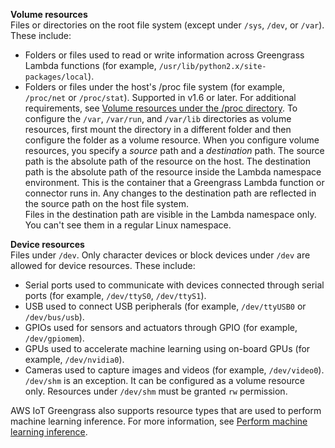 **Volume resources**  
Files or directories on the root file system \(except under `/sys`, `/dev`, or `/var`\)\. These include:  
+ Folders or files used to read or write information across Greengrass Lambda functions \(for example, `/usr/lib/python2.x/site-packages/local`\)\.
+ Folders or files under the host's /proc file system \(for example, `/proc/net` or `/proc/stat`\)\. Supported in v1\.6 or later\. For additional requirements, see [Volume resources under the /proc directory](#lra-proc-resources)\.
To configure the `/var`, `/var/run`, and `/var/lib` directories as volume resources, first mount the directory in a different folder and then configure the folder as a volume resource\.
When you configure volume resources, you specify a *source* path and a *destination* path\. The source path is the absolute path of the resource on the host\. The destination path is the absolute path of the resource inside the Lambda namespace environment\. This is the container that a Greengrass Lambda function or connector runs in\. Any changes to the destination path are reflected in the source path on the host file system\.  
Files in the destination path are visible in the Lambda namespace only\. You can't see them in a regular Linux namespace\.

**Device resources**  
Files under `/dev`\. Only character devices or block devices under `/dev` are allowed for device resources\. These include:  
+ Serial ports used to communicate with devices connected through serial ports \(for example, `/dev/ttyS0`, `/dev/ttyS1`\)\.
+ USB used to connect USB peripherals \(for example, `/dev/ttyUSB0` or `/dev/bus/usb`\)\.
+ GPIOs used for sensors and actuators through GPIO \(for example, `/dev/gpiomem`\)\.
+ GPUs used to accelerate machine learning using on\-board GPUs \(for example, `/dev/nvidia0`\)\.
+ Cameras used to capture images and videos \(for example, `/dev/video0`\)\.
`/dev/shm` is an exception\. It can be configured as a volume resource only\. Resources under `/dev/shm` must be granted `rw` permission\.

AWS IoT Greengrass also supports resource types that are used to perform machine learning inference\. For more information, see [Perform machine learning inference](ml-inference.md)\.